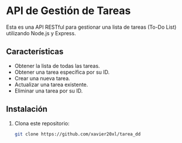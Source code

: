 # API de Gestión de Tareas

Esta es una API RESTful para gestionar una lista de tareas (To-Do List) utilizando Node.js y Express.

## Características

- Obtener la lista de todas las tareas.
- Obtener una tarea específica por su ID.
- Crear una nueva tarea.
- Actualizar una tarea existente.
- Eliminar una tarea por su ID.

## Instalación

1. Clona este repositorio:
   ```bash
   git clone https://github.com/xavier20xl/tarea_dd

   

